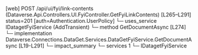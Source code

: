 [web] POST /api/ui/fyi/link-contents  (Dataverse.Api.Controllers.UI.FyiController.GetFyiLinkContents)  [L265–L291] status=201 [auth=Authentication.UserPolicy]
  └─ uses_service IDatagetFyiService (AddTransient)
    └─ method GetDocumentAsync [L274]
      └─ implementation Dataverse.Connections.DataGet.Services.DataGetFyiService.GetDocumentAsync [L19-L291]
  └─ impact_summary
    └─ services 1
      └─ IDatagetFyiService


